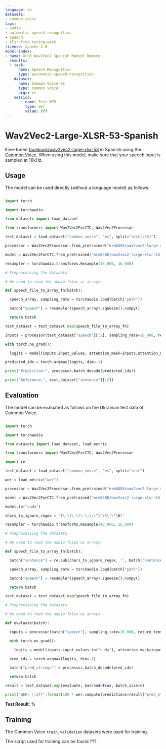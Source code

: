 ```yaml
---
language: es
datasets:
- common_voice
tags:
- audio
- automatic-speech-recognition
- speech
- xlsr-fine-tuning-week
license: apache-2.0
model-index:
- name: XLSR Wav2Vec2 Spanish Manuel Romero
  results:
  - task: 
      name: Speech Recognition
      type: automatic-speech-recognition
    dataset:
      name: Common Voice es
      type: common_voice
      args: es
    metrics:
       - name: Test WER
         type: wer
         value: ???
---
```


# Wav2Vec2-Large-XLSR-53-Spanish
Fine-tuned [facebook/wav2vec2-large-xlsr-53](https://huggingface.co/facebook/wav2vec2-large-xlsr-53) in Spanish using the [Common Voice](https://huggingface.co/datasets/common_voice).
When using this model, make sure that your speech input is sampled at 16kHz.

## Usage

The model can be used directly (without a language model) as follows:

```python

import torch

import torchaudio

from datasets import load_dataset

from transformers import Wav2Vec2ForCTC, Wav2Vec2Processor

test_dataset = load_dataset("common_voice", "es", split="test[:2%]").

processor = Wav2Vec2Processor.from_pretrained("mrm8488/wav2vec2-large-xlsr-53-spanish")

model = Wav2Vec2ForCTC.from_pretrained("mrm8488/wav2vec2-large-xlsr-53-spanish")

resampler = torchaudio.transforms.Resample(48_000, 16_000)

# Preprocessing the datasets.

# We need to read the aduio files as arrays

def speech_file_to_array_fn(batch):

  speech_array, sampling_rate = torchaudio.load(batch["path"])

  batch["speech"] = resampler(speech_array).squeeze().numpy()

  return batch

test_dataset = test_dataset.map(speech_file_to_array_fn)

inputs = processor(test_dataset["speech"][:2], sampling_rate=16_000, return_tensors="pt", padding=True)

with torch.no_grad():

  logits = model(inputs.input_values, attention_mask=inputs.attention_mask).logits

predicted_ids = torch.argmax(logits, dim=-1)

print("Prediction:", processor.batch_decode(predicted_ids))

print("Reference:", test_dataset["sentence"][:2])

```

## Evaluation

The model can be evaluated as follows on the Ukrainian test data of Common Voice.

```python

import torch

import torchaudio

from datasets import load_dataset, load_metric

from transformers import Wav2Vec2ForCTC, Wav2Vec2Processor

import re

test_dataset = load_dataset("common_voice", "es", split="test")

wer = load_metric("wer")

processor = Wav2Vec2Processor.from_pretrained("mrm8488/wav2vec2-large-xlsr-53-spanish")

model = Wav2Vec2ForCTC.from_pretrained("mrm8488/wav2vec2-large-xlsr-53-spanish")

model.to("cuda")

chars_to_ignore_regex = '[\,\?\.\!\-\;\:\"\“\%\‘\”\�]'

resampler = torchaudio.transforms.Resample(48_000, 16_000)

# Preprocessing the datasets.

# We need to read the aduio files as arrays

def speech_file_to_array_fn(batch):

  batch["sentence"] = re.sub(chars_to_ignore_regex, '', batch["sentence"]).lower()

  speech_array, sampling_rate = torchaudio.load(batch["path"])

  batch["speech"] = resampler(speech_array).squeeze().numpy()

  return batch

test_dataset = test_dataset.map(speech_file_to_array_fn)

# Preprocessing the datasets.

# We need to read the aduio files as arrays

def evaluate(batch):

  inputs = processor(batch["speech"], sampling_rate=16_000, return_tensors="pt", padding=True)

  with torch.no_grad():

    logits = model(inputs.input_values.to("cuda"), attention_mask=inputs.attention_mask.to("cuda")).logits

  pred_ids = torch.argmax(logits, dim=-1)

  batch["pred_strings"] = processor.batch_decode(pred_ids)

  return batch

result = test_dataset.map(evaluate, batched=True, batch_size=8)

print("WER: {:2f}".format(100 * wer.compute(predictions=result["pred_strings"], references=result["sentence"])))

```

**Test Result**:  %

## Training

The Common Voice `train`, `validation` datasets were used for training.

The script used for training can be found ???